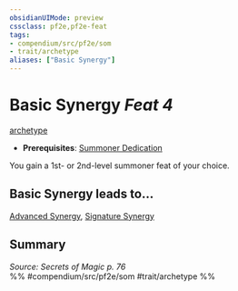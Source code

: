 ```yaml
---
obsidianUIMode: preview
cssclass: pf2e,pf2e-feat
tags:
- compendium/src/pf2e/som
- trait/archetype
aliases: ["Basic Synergy"]
---
```

# Basic Synergy  *Feat 4*  
[archetype](rules/traits/archetype.md)  

- **Prerequisites**: [Summoner Dedication](compendium/feats/summoner-dedication-som.md)

You gain a 1st- or 2nd-level summoner feat of your choice.

## Basic Synergy leads to...

[Advanced Synergy](compendium/feats/advanced-synergy-som.md), [Signature Synergy](compendium/feats/signature-synergy-som.md)

## Summary

*Source: Secrets of Magic p. 76*  
%% #compendium/src/pf2e/som #trait/archetype %%